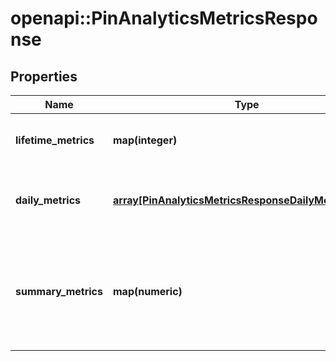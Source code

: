 # openapi::PinAnalyticsMetricsResponse


## Properties
Name | Type | Description | Notes
------------ | ------------- | ------------- | -------------
**lifetime_metrics** | **map(integer)** | The lifetime metric name and value. | [optional] 
**daily_metrics** | [**array[PinAnalyticsMetricsResponseDailyMetricsInner]**](PinAnalyticsMetricsResponse_daily_metrics_inner.md) | Array with the requested daily metric records | [optional] 
**summary_metrics** | **map(numeric)** | The metric name and value over the requested period for each requested metric | [optional] 


